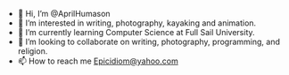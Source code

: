 - 👋 Hi, I’m @AprilHumason
- 👀 I’m interested in writing, photography, kayaking and animation.
- 🌱 I’m currently learning Computer Science at Full Sail University.
- 💞️ I’m looking to collaborate on writing, photography, programming, and religion.
- 📫 How to reach me Epicidiom@yahoo.com

<!---
AprilHumason/AprilHumason is a ✨ special ✨ repository because its `README.md` (this file) appears on your GitHub profile.
You can click the Preview link to take a look at your changes.
--->
